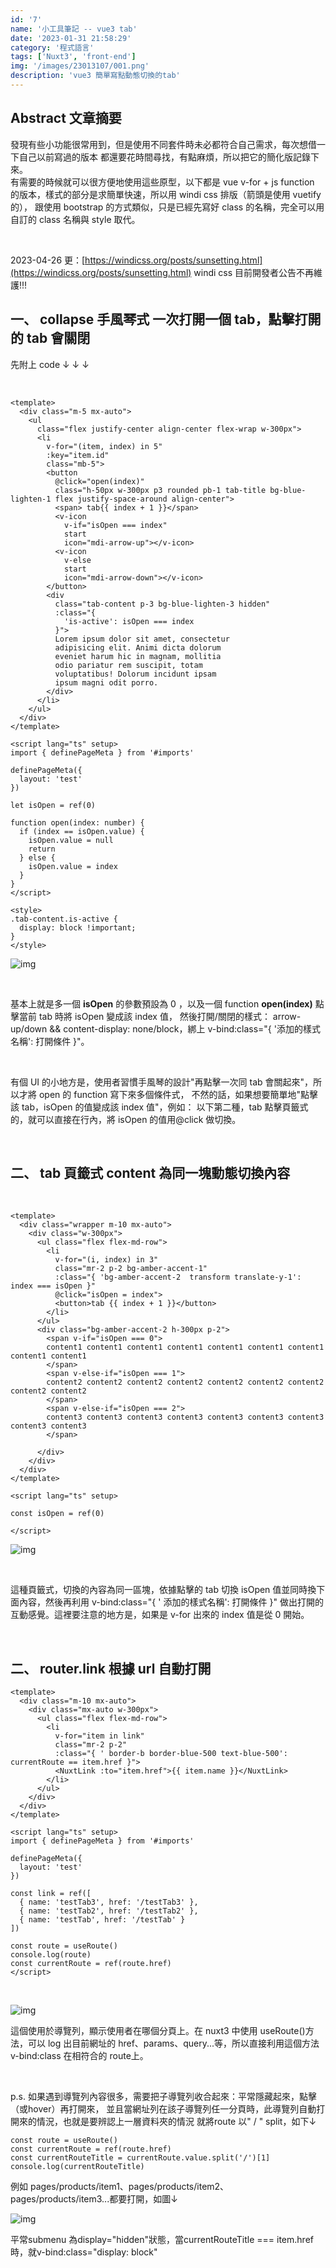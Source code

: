 ```yaml
---
id: '7'
name: '小工具筆記 -- vue3 tab'
date: '2023-01-31 21:58:29'
category: '程式語言'
tags: ['Nuxt3', 'front-end']
img: '/images/23013107/001.png'
description: 'vue3 簡單寫點動態切換的tab'
---
```


## Abstract 文章摘要

發現有些小功能很常用到，但是使用不同套件時未必都符合自己需求，每次想借一下自己以前寫過的版本
都還要花時間尋找，有點麻煩，所以把它的簡化版記錄下來。
<br/>
有需要的時候就可以很方便地使用這些原型，以下都是 vue v-for + js function 的版本，樣式的部分是求簡單快速，所以用 windi css
排版（箭頭是使用 vuetify 的），
跟使用 bootstrap 的方式類似，只是已經先寫好 class 的名稱，完全可以用自訂的 class 名稱與 style 取代。

<br/>

2023-04-26 更：[https://windicss.org/posts/sunsetting.html](https://windicss.org/posts/sunsetting.html) windi css
目前開發者公告不再維護!!!

## 一、 collapse 手風琴式 一次打開一個 tab，點擊打開的 tab 會關閉

先附上 code ↓ ↓ ↓

<br/>

```
<template>
  <div class="m-5 mx-auto">
    <ul
      class="flex justify-center align-center flex-wrap w-300px">
      <li
        v-for="(item, index) in 5"
        :key="item.id"
        class="mb-5">
        <button
          @click="open(index)"
          class="h-50px w-300px p3 rounded pb-1 tab-title bg-blue-lighten-1 flex justify-space-around align-center">
          <span> tab{{ index + 1 }}</span>
          <v-icon
            v-if="isOpen === index"
            start
            icon="mdi-arrow-up"></v-icon>
          <v-icon
            v-else
            start
            icon="mdi-arrow-down"></v-icon>
        </button>
        <div
          class="tab-content p-3 bg-blue-lighten-3 hidden"
          :class="{
            'is-active': isOpen === index
          }">
          Lorem ipsum dolor sit amet, consectetur
          adipisicing elit. Animi dicta dolorum
          eveniet harum hic in magnam, mollitia
          odio pariatur rem suscipit, totam
          voluptatibus! Dolorum incidunt ipsam
          ipsum magni odit porro.
        </div>
      </li>
    </ul>
  </div>
</template>

<script lang="ts" setup>
import { definePageMeta } from '#imports'

definePageMeta({
  layout: 'test'
})

let isOpen = ref(0)

function open(index: number) {
  if (index == isOpen.value) {
    isOpen.value = null
    return
  } else {
    isOpen.value = index
  }
}
</script>

<style>
.tab-content.is-active {
  display: block !important;
}
</style>

```

![img](/images/23013107/001.png)

<br/>

基本上就是多一個 **isOpen** 的參數預設為 0 ，以及一個 function **open(index)** 點擊當前 tab 時將 isOpen 變成該 index 值，
然後打開/關閉的樣式： arrow-up/down && content-display: none/block，綁上 v-bind:class="{ '添加的樣式名稱': 打開條件 }"。

<br/>

有個 UI 的小地方是，使用者習慣手風琴的設計"再點擊一次同 tab 會關起來"，所以才將 open 的 function 寫下來多個條件式，
不然的話，如果想要簡單地"點擊該 tab，isOpen 的值變成該 index 值"，例如： 以下第二種，tab 點擊頁籤式的，就可以直接在行內，將
isOpen 的值用@click 做切換。

<br/>

## 二、 tab 頁籤式 content 為同一塊動態切換內容

<br/>

```
<template>
  <div class="wrapper m-10 mx-auto">
    <div class="w-300px">
      <ul class="flex flex-md-row">
        <li
          v-for="(i, index) in 3"
          class="mr-2 p-2 bg-amber-accent-1"
          :class="{ 'bg-amber-accent-2  transform translate-y-1': index === isOpen }"
          @click="isOpen = index">
          <button>tab {{ index + 1 }}</button>
        </li>
      </ul>
      <div class="bg-amber-accent-2 h-300px p-2">
        <span v-if="isOpen === 0">
        content1 content1 content1 content1 content1 content1 content1 content1 content1
        </span>
        <span v-else-if="isOpen === 1">
        content2 content2 content2 content2 content2 content2 content2 content2 content2
        </span>
        <span v-else-if="isOpen === 2">
        content3 content3 content3 content3 content3 content3 content3 content3 content3
        </span>

      </div>
    </div>
  </div>
</template>

<script lang="ts" setup>

const isOpen = ref(0)

</script>

```

![img](/images/23013107/002.png)

<br/>

這種頁籤式，切換的內容為同一區塊，依據點擊的 tab 切換 isOpen 值並同時換下面內容，然後再利用 v-bind:class="{ '
添加的樣式名稱': 打開條件 }"
做出打開的互動感覺。這裡要注意的地方是，如果是 v-for 出來的 index 值是從 0 開始。

<br/>

## 二、 router.link 根據 url 自動打開

```
<template>
  <div class="m-10 mx-auto">
    <div class="mx-auto w-300px">
      <ul class="flex flex-md-row">
        <li
          v-for="item in link"
          class="mr-2 p-2"
          :class="{ ' border-b border-blue-500 text-blue-500': currentRoute == item.href }">
          <NuxtLink :to="item.href">{{ item.name }}</NuxtLink>
        </li>
      </ul>
    </div>
  </div>
</template>

<script lang="ts" setup>
import { definePageMeta } from '#imports'

definePageMeta({
  layout: 'test'
})

const link = ref([
  { name: 'testTab3', href: '/testTab3' },
  { name: 'testTab2', href: '/testTab2' },
  { name: 'testTab', href: '/testTab' }
])

const route = useRoute()
console.log(route)
const currentRoute = ref(route.href)
</script>

```

<br/>

![img](/images/23013107/003.png)


這個使用於導覽列，顯示使用者在哪個分頁上。在 nuxt3 中使用 useRoute()方法，可以 log 出目前網址的
href、params、query...等，所以直接利用這個方法 v-bind:class 在相符合的 route上。

<br/>

p.s. 如果遇到導覽列內容很多，需要把子導覽列收合起來：平常隱藏起來，點擊（或hover）再打開來，
並且當網址列在該子導覽列任一分頁時，此導覽列自動打開來的情況，也就是要辨認上一層資料夾的情況
就將route 以" / " split，如下↓

```
const route = useRoute()
const currentRoute = ref(route.href)
const currentRouteTitle = currentRoute.value.split('/')[1]
console.log(currentRouteTitle)
```

例如 pages/products/item1、pages/products/item2、pages/products/item3...都要打開，如圖↓

![img](/images/23013107/004.png)



平常submenu 為display="hidden"狀態，當currentRouteTitle === item.href 時，就v-bind:class="display: block"
